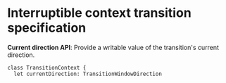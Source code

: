 # Interruptible context transition specification

**Current direction API**: Provide a writable value of the transition's current direction.

```
class TransitionContext {
  let currentDirection: TransitionWindowDirection
```
